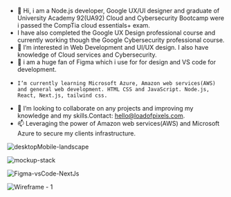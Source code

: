 - 👋 Hi, i am a Node.js developer, Google UX/UI designer and graduate of University Academy 92(UA92) Cloud and Cybersecurity Bootcamp were i passed the CompTia cloud essentials+ exam.
- I have also completed the Google UX Design professional course and currently working though the Google Cybersecurity professional course.
- 👀 I’m interested in Web Development and UI/UX design. I also have knowledge of Cloud services and Cybersecurity.
- 🌱 i am a huge fan of Figma which i use for for design and VS code for development.
-     I’m currently learning Microsoft Azure, Amazon web services(AWS) and general web development. HTML CSS and JavaScript. Node.js, React, Next.js, tailwind css.

- 💞️ I’m looking to collaborate on any projects and improving my knowledge and my skills.Contact: hello@loadofpixels.com.
- 📫 Leveraging the power of Amazon web services(AWS) and Microsoft Azure to secure my clients infrastructure.


![desktopMobile-landscape](https://github.com/tadyPi/tadyPi/assets/129111332/e67d4538-7cf9-45a2-8811-23c93930db77)




![mockup-stack](https://github.com/tadyPi/tadyPi/assets/129111332/c2043fab-4ce5-4b9e-93c3-98646834dafc)




![Figma-vsCode-NextJs](https://github.com/tadyPi/tadyPi/assets/129111332/2595b569-31bf-49cb-abd6-c4e2927efc5a)




![Wireframe - 1](https://github.com/tadyPi/tadyPi/assets/129111332/8b5c959a-5c78-406a-a699-598b3c936abf)


